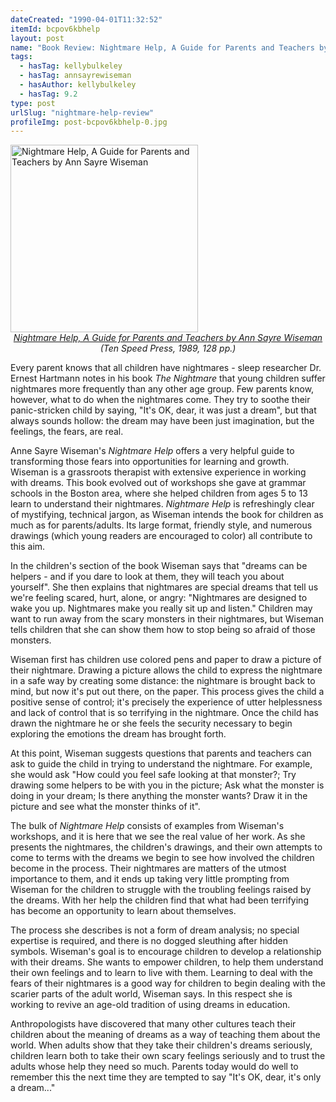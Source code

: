 ```yaml
---
dateCreated: "1990-04-01T11:32:52"
itemId: bcpov6kbhelp
layout: post
name: "Book Review: Nightmare Help, A Guide for Parents and Teachers by Ann Sayre Wiseman"
tags:
  - hasTag: kellybulkeley
  - hasTag: annsayrewiseman
  - hasAuthor: kellybulkeley
  - hasTag: 9.2
type: post
urlSlug: "nightmare-help-review"
profileImg: post-bcpov6kbhelp-0.jpg
---
```


<a href="https://books.google.com.au/books/about/Nightmare_Help.html?id=Y_dEAAAAYAAJ&source=kp_cover&redir_esc=y">
<img src="../images/post-bcpov6kbhelp-0.jpg" alt="Nightmare Help, A Guide for Parents and Teachers by Ann Sayre Wiseman" width="300" height="auto"/>
</a>
<!--nopreview--><div class="caption" style="text-align: center;"><i><a href="https://books.google.com.au/books/about/Nightmare_Help.html?id=Y_dEAAAAYAAJ&source=kp_cover&redir_esc=y">Nightmare Help, A Guide for Parents and Teachers by Ann Sayre Wiseman</a> (Ten Speed Press, 1989, 128 pp.)</i></div><!--/nopreview-->

Every parent knows that all children have nightmares - sleep researcher Dr. Ernest Hartmann notes in his book *The Nightmare* that young children suffer nightmares more frequently than any other age group. Few parents know, however, what to do when the nightmares come. They try to soothe their panic-stricken child by saying, "It's OK, dear, it was just a dream", but that always sounds hollow: the dream may have been just imagination, but the feelings, the fears, are real. 

Anne Sayre Wiseman's *Nightmare Help* offers a very helpful guide to transforming those fears into opportunities for learning and growth. Wiseman is a grassroots therapist with extensive experience in working with dreams. This book evolved out of workshops she gave at grammar schools in the Boston area, where she helped children from ages 5 to 13 learn to understand their nightmares. *Nightmare Help* is refreshingly clear of mystifying, technical jargon, as Wiseman intends the book for children as much as for parents/adults. Its large format, friendly style, and numerous drawings (which young readers are encouraged to color) all contribute to this aim. 

In the children's section of the book Wiseman says that "dreams can be helpers - and if you dare to look at them, they will teach you about yourself". She then explains that nightmares are special dreams that tell us we're feeling scared, hurt, alone, or angry: "Nightmares are designed to wake you up. Nightmares make you really sit up and listen." Children may want to run away from the scary monsters in their nightmares, but Wiseman tells children that she can show them how to stop being so afraid of those monsters. 

Wiseman first has children use colored pens and paper to draw a picture of their nightmare. Drawing a picture allows the child to express the nightmare in a safe way by creating some distance: the nightmare is brought back to mind, but now it's put out there, on the paper. This process gives the child a positive sense of control; it's precisely the experience of utter helplessness and lack of control that is so terrifying in the nightmare. Once the child has drawn the nightmare he or she feels the security necessary to begin exploring the emotions the dream has brought forth. 

At this point, Wiseman suggests questions that parents and teachers can ask to guide the child in trying to understand the nightmare. For example, she would ask "How could you feel safe looking at that monster?; Try drawing some helpers to be with you in the picture; Ask what the monster is doing in your dream; Is there anything the monster wants? Draw it in the picture and see what the monster thinks of it". 

The bulk of *Nightmare Help* consists of examples from Wiseman's workshops, and it is here that we see the real value of her work. As she presents the nightmares, the children's drawings, and their own attempts to come to terms with the dreams we begin to see how involved the children become in the process. Their nightmares are matters of the utmost importance to them, and it ends up taking very little prompting from Wiseman for the children to struggle with the troubling feelings raised by the dreams. With her help the children find that what had been terrifying has become an opportunity to learn about themselves. 

The process she describes is not a form of dream analysis; no special expertise is required, and there is no dogged sleuthing after hidden symbols. Wiseman's goal is to encourage children to develop a relationship with their dreams. She wants to empower children, to help them understand their own feelings and to learn to live with them. Learning to deal with the fears of their nightmares is a good way for children to begin dealing with the scarier parts of the adult world, Wiseman says. In this respect she is working to revive an age-old tradition of using dreams in education. 

Anthropologists have discovered that many other cultures teach their children about the meaning of dreams as a way of teaching them about the world. When adults show that they take their children's dreams seriously, children learn both to take their own scary feelings seriously and to trust the adults whose help they need so much. Parents today would do well to remember this the next time they are tempted to say "It's OK, dear, it's only a dream..."